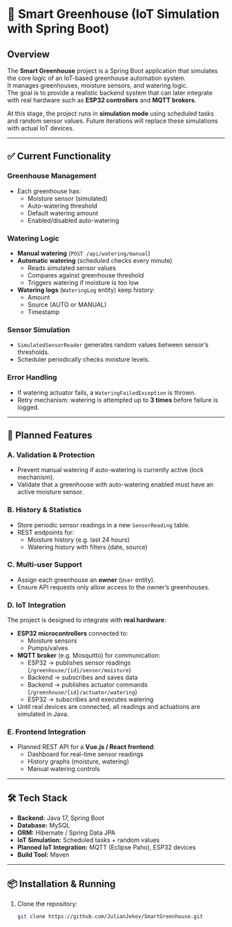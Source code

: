 # 🌱 Smart Greenhouse (IoT Simulation with Spring Boot)

## Overview
The **Smart Greenhouse** project is a Spring Boot application that simulates the core logic of an IoT-based greenhouse automation system.  
It manages greenhouses, moisture sensors, and watering logic.  
The goal is to provide a realistic backend system that can later integrate with real hardware such as **ESP32 controllers** and **MQTT brokers**.

At this stage, the project runs in **simulation mode** using scheduled tasks and random sensor values. Future iterations will replace these simulations with actual IoT devices.

---

## ✅ Current Functionality

### Greenhouse Management
- Each greenhouse has:
  - Moisture sensor (simulated)
  - Auto-watering threshold
  - Default watering amount
  - Enabled/disabled auto-watering

### Watering Logic
- **Manual watering** (`POST /api/watering/manual`)
- **Automatic watering** (scheduled checks every minute)
  - Reads simulated sensor values
  - Compares against greenhouse threshold
  - Triggers watering if moisture is too low
- **Watering logs** (`WateringLog` entity) keep history:
  - Amount
  - Source (AUTO or MANUAL)
  - Timestamp

### Sensor Simulation
- `SimulatedSensorReader` generates random values between sensor’s thresholds.
- Scheduler periodically checks moisture levels.

### Error Handling
- If watering actuator fails, a `WateringFailedException` is thrown.
- Retry mechanism: watering is attempted up to **3 times** before failure is logged.

---

## 🚀 Planned Features

### A. Validation & Protection
- Prevent manual watering if auto-watering is currently active (lock mechanism).
- Validate that a greenhouse with auto-watering enabled must have an active moisture sensor.

### B. History & Statistics
- Store periodic sensor readings in a new `SensorReading` table.
- REST endpoints for:
  - Moisture history (e.g. last 24 hours)
  - Watering history with filters (date, source)

### C. Multi-user Support
- Assign each greenhouse an **owner** (`User` entity).
- Ensure API requests only allow access to the owner’s greenhouses.

### D. IoT Integration
The project is designed to integrate with **real hardware**:
- **ESP32 microcontrollers** connected to:
  - Moisture sensors
  - Pumps/valves
- **MQTT broker** (e.g. Mosquitto) for communication:
  - ESP32 → publishes sensor readings (`/greenhouse/{id}/sensor/moisture`)
  - Backend → subscribes and saves data
  - Backend → publishes actuator commands (`/greenhouse/{id}/actuator/watering`)
  - ESP32 → subscribes and executes watering
- Until real devices are connected, all readings and actuations are simulated in Java.

### E. Frontend Integration
- Planned REST API for a **Vue.js / React frontend**:
  - Dashboard for real-time sensor readings
  - History graphs (moisture, watering)
  - Manual watering controls

---

## 🛠️ Tech Stack
- **Backend:** Java 17, Spring Boot
- **Database:** MySQL
- **ORM:** Hibernate / Spring Data JPA
- **IoT Simulation:** Scheduled tasks + random values
- **Planned IoT Integration:** MQTT (Eclipse Paho), ESP32 devices
- **Build Tool:** Maven

---

## 📦 Installation & Running

1. Clone the repository:
   ```bash
   git clone https://github.com/JulianJekov/SmartGreenhouse.git
